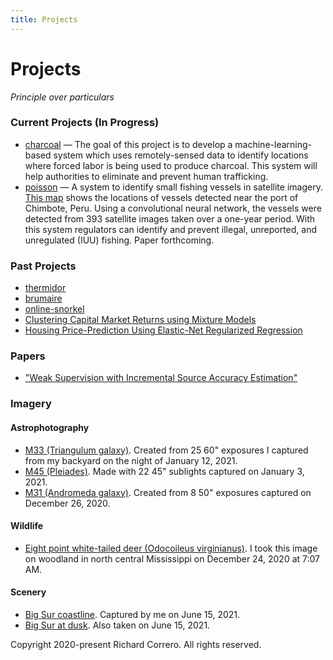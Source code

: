 ```yaml
---
title: Projects
---
```


# Projects
_Principle over particulars_


### Current Projects (In Progress)
- [charcoal](https://github.com/rcorrero/charcoal) — The goal of this project is to develop a machine-learning-based system which uses remotely-sensed data to identify locations where forced labor is being used to produce charcoal. This system will help authorities to eliminate and prevent human trafficking.
- [poisson](https://github.com/rcorrero/poisson) — A system to identify small fishing vessels in satellite imagery. [This map](files/chimbote_map.html) shows the locations of vessels detected near the port of Chimbote, Peru. Using a convolutional neural network, the vessels were detected from 393 satellite images taken over a one-year period. With this system regulators can identify and prevent illegal, unreported, and unregulated (IUU) fishing. Paper forthcoming.

### Past Projects
- [thermidor](https://github.com/rcorrero/thermidor)
- [brumaire](https://github.com/rcorrero/brumaire)
- [online-snorkel](https://github.com/rcorrero/CS-229-Final-Project/tree/master/project_code)
- [Clustering Capital Market Returns using Mixture Models](https://github.com/rcorrero/clustering-capital-markets)
- [Housing Price-Prediction Using Elastic-Net Regularized Regression](https://github.com/rcorrero/enet-house-prices)

### Papers
- ["Weak Supervision with Incremental Source Accuracy Estimation"](https://www.semanticscholar.org/paper/Weak-Supervision-with-Incremental-Source-Accuracy-Correro-rcorrero/7686a15a46690ccedb598fff0ecdc34d0474af0f)

### Imagery
#### Astrophotography
- [M33 (Triangulum galaxy)](files/2021_1_12_m33_02_processed.png). Created from 25 60" exposures I captured from my backyard on the night of January 12, 2021.
- [M45 (Pleiades)](files/2021_1_4_m45_01_processed.png). Made with 22 45" sublights captured on January 3, 2021. 
- [M31 (Andromeda galaxy)](files/2020_12_26_stack_2_enchanced_2_rotated.png). Created from 8 50" exposures captured on December 26, 2020.

#### Wildlife
- [Eight point white-tailed deer (Odocoileus virginianus)](files/DSC_0889.JPG). I took this image on woodland in north central Mississippi on December 24, 2020 at 7:07 AM.

#### Scenery
- [Big Sur coastline](files/big_sur_dsc3161.png). Captured by me on June 15, 2021.
- [Big Sur at dusk](files/big_sur_dsc3235.png). Also taken on June 15, 2021.



Copyright 2020-present Richard Correro. All rights reserved.